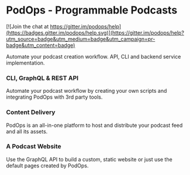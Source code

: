 # PodOps - Programmable Podcasts

[![Join the chat at https://gitter.im/podops/help](https://badges.gitter.im/podops/help.svg)](https://gitter.im/podops/help?utm_source=badge&utm_medium=badge&utm_campaign=pr-badge&utm_content=badge)

Automate your podcast creation workflow. API, CLI and backend service implementation.

### CLI, GraphQL & REST API
Automate your podcast workflow by creating your own scripts and integrating PodOps with 3rd party tools.

### Content Delivery
PodOps is an all-in-one platform to host and distribute your podcast feed and all its assets.

### A Podcast Website
Use the GraphQL API to build a custom, static website or just use the default pages created by PodOps.